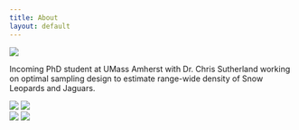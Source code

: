 ```yaml
---
title: About
layout: default
---
```


<div class="row content-row">
<div class="col-12 col-sm-4">
    <img src="{{ site.baseurl }}/images/collabs/UMass.jpg">
</div>
<div class="col-12 col-sm-8">
    <p>Incoming PhD student at UMass Amherst with Dr. Chris Sutherland working on optimal sampling design to estimate range-wide density of Snow Leopards and Jaguars.</p>
</div>
<div class="row">
  <div class="col-12 col-sm-4">
    <img src="{{ site.baseurl }}/images/collabs/MassAudubon.png">
    <img src="{{ site.baseurl }}/images/collabs/BirdVox.png">
</div>
<div class="row">
  <div class="col-12 col-sm-4">
    <img src="{{ site.baseurl }}/images/collabs/SDZ.jpeg">
    <img src="{{ site.baseurl }}/images/collabs/MassWildlife.png">
</div>
